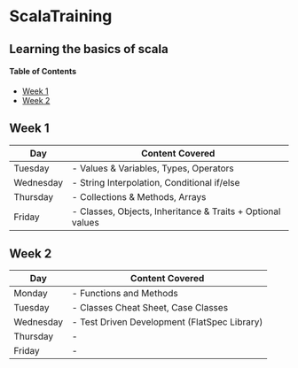 # ScalaTraining
## Learning the basics of scala


#### Table of Contents
- [Week 1](#Week-1)
- [Week 2](#Week-2)


## Week 1
| Day       | Content Covered                                             |                                               
|-----------|-------------------------------------------------------------|
| Tuesday   | - Values & Variables, Types, Operators                      |
| Wednesday | - String Interpolation, Conditional if/else                 | 
| Thursday  | - Collections & Methods, Arrays                             |
| Friday    | - Classes, Objects, Inheritance & Traits  + Optional values | 


## Week 2
| Day       | Content Covered                              |                                               
|-----------|----------------------------------------------|
| Monday    | - Functions and Methods                      |
| Tuesday   | - Classes Cheat Sheet, Case Classes          |
| Wednesday | - Test Driven Development (FlatSpec Library) | 
| Thursday  | -                                            |
| Friday    | -                                            | 
    